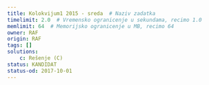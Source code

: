 ```yaml
---
title: Kolokvijum1 2015 - sreda  # Naziv zadatka
timelimit: 2.0  # Vremensko ogranicenje u sekundama, recimo 1.0
memlimit: 64  # Memorijsko ogranicenje u MB, recimo 64
owner: RAF
origin: RAF
tags: []
solutions:
    c: Rešenje (C)
status: KANDIDAT
status-od: 2017-10-01
---
```

